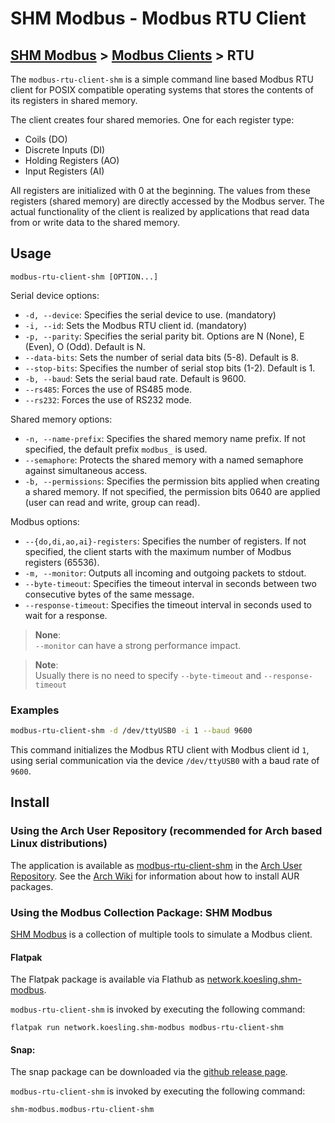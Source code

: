 # SHM Modbus - Modbus RTU Client

[SHM Modbus](../../index.md) > [Modbus Clients](../index.md) > RTU
---

The ```modbus-rtu-client-shm``` is a simple command line based Modbus RTU client for POSIX compatible operating systems that stores the contents of its registers in shared memory.

The client creates four shared memories. 
One for each register type:
- Coils (DO)
- Discrete Inputs (DI)
- Holding Registers (AO)
- Input Registers (AI)

All registers are initialized with 0 at the beginning.
The values from these registers (shared memory) are directly accessed by the Modbus server.
The actual functionality of the client is realized by applications that read data from or write data to the shared memory.

## Usage

```text
modbus-rtu-client-shm [OPTION...]
```

Serial device options:

- ```-d, --device```: Specifies the serial device to use. (mandatory)
- ```-i, --id```: Sets the Modbus RTU client id. (mandatory)
- ```-p, --parity```: Specifies the serial parity bit. Options are N (None), E (Even), O (Odd). Default is N.
- ```--data-bits```: Sets the number of serial data bits (5-8). Default is 8.
- ```--stop-bits```: Specifies the number of serial stop bits (1-2). Default is 1.
- ```-b, --baud```: Sets the serial baud rate. Default is 9600.
- ```--rs485```: Forces the use of RS485 mode.
- ```--rs232```: Forces the use of RS232 mode.

Shared memory options:

- ```-n, --name-prefix```: Specifies the shared memory name prefix. If not specified, the default prefix ```modbus_``` is used.
- ```--semaphore```: Protects the shared memory with a named semaphore against simultaneous access.
- ```-b, --permissions```: Specifies the permission bits applied when creating a shared memory. If not specified, the permission bits 0640 are applied (user can read and write, group can read).

Modbus options:

- ```--{do,di,ao,ai}-registers```: Specifies the number of registers. If not specified, the client starts with the maximum number of Modbus registers (65536).
- ```-m, --monitor```: Outputs all incoming and outgoing packets to stdout.
- ```--byte-timeout```: Specifies the timeout interval in seconds between two consecutive bytes of the same message.
- ```--response-timeout```: Specifies the timeout interval in seconds used to wait for a response.

> **None**:  
```--monitor``` can have a strong performance impact.

> **Note**:  
Usually there is no need to specify ```--byte-timeout``` and ```--response-timeout```

### Examples

```bash
modbus-rtu-client-shm -d /dev/ttyUSB0 -i 1 --baud 9600
```

This command initializes the Modbus RTU client with Modbus client id ```1```, using serial communication via the device ```/dev/ttyUSB0``` with a baud rate of ```9600```.


## Install

### Using the Arch User Repository (recommended for Arch based Linux distributions)

The application is available as [modbus-rtu-client-shm](https://aur.archlinux.org/packages/modbus-rtu-client-shm) in the [Arch User Repository](https://aur.archlinux.org/).
See the [Arch Wiki](https://wiki.archlinux.org/title/Arch_User_Repository) for information about how to install AUR packages.

### Using the Modbus Collection Package: SHM Modbus

[SHM Modbus](https://nikolask-source.github.io/SHM_Modbus/) is a collection of multiple tools to simulate a Modbus client.

#### Flatpak

The Flatpak package is available via Flathub as [network.koesling.shm-modbus](https://flathub.org/apps/network.koesling.shm-modbus).

```modbus-rtu-client-shm``` is invoked by executing the following command:

```
flatpak run network.koesling.shm-modbus modbus-rtu-client-shm
```

#### Snap:

The snap package can be downloaded via the [github release page](https://github.com/SHMModbus/SHM_Modbus/releases).

```modbus-rtu-client-shm``` is invoked by executing the following command:

```
shm-modbus.modbus-rtu-client-shm
```

